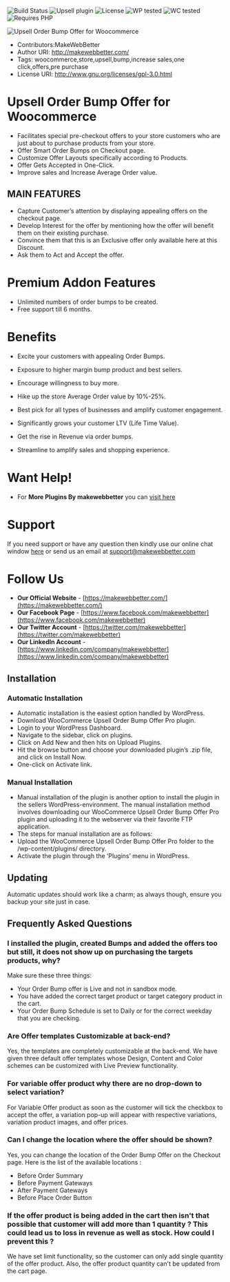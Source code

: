 ![Build Status](https://img.shields.io/travis/twbs/bootstrap/master.svg) ![Upsell plugin](https://img.shields.io/badge/Upsell-Offers-brightgreen) ![License](https://img.shields.io/badge/License-GPLv3%20or%20later-yellowgreen) ![WP tested](https://img.shields.io/badge/WP%20tested-5.2.2-brightgreen) ![WC tested](https://img.shields.io/badge/WC%20tested-3.7.0-brightgreen) ![Requires PHP](https://img.shields.io/badge/Requires%20PHP-5.6-blue)

![Upsell Order Bump Offer for Woocommerce](https://mwblive-0obrejwqde.netdna-ssl.com/wp-content/uploads/2019/06/bump-offer-thumbnail.png)
* Contributors:MakeWebBetter
* Author URI: http://makewebbetter.com/
* Tags: woocommerce,store,upsell,bump,increase sales,one click,offers,pre purchase
* License URI: http://www.gnu.org/licenses/gpl-3.0.html

# Upsell Order Bump Offer for Woocommerce

* Facilitates special pre-checkout offers to your store customers who are just about to purchase products from your store.
* Offer Smart Order Bumps on Checkout page.
* Customize Offer Layouts specifically according to Products.
* Offer Gets Accepted in One-Click.
* Improve sales and Increase Average Order value.

## MAIN FEATURES

* Capture Customer’s attention by displaying appealing offers on the checkout page.
* Develop Interest for the offer by mentioning how the offer will benefit them on their existing purchase.
* Convince them that this is an Exclusive offer only available here at this Discount.
* Ask them to Act and Accept the offer.


# Premium Addon Features 

* Unlimited numbers of order bumps to be created.
* Free support till 6 months.

# Benefits 

* Excite your customers with appealing Order Bumps.

* Exposure to higher margin bump product and best sellers.

* Encourage willingness to buy more.

* Hike up the store Average Order value by 10%-25%.

* Best pick for all types of businesses and amplify customer engagement.

* Significantly grows your customer LTV (Life Time Value).

* Get the rise in Revenue via order bumps.

* Streamline to amplify sales and shopping experience.


# Want Help!

* For **More Plugins By makewebbetter** you can [visit here](https://makewebbetter.com/store/)


# Support 

If you need support or have any question then kindly use our online chat window [here](https://makewebbetter.com/) or send us an email at [support@makewebbetter.com](mailto:support@makewebbetter.com)

# Follow Us 

* **Our Official Website** - [https://makewebbetter.com/](https://makewebbetter.com/) 
* **Our Facebook Page** - [https://www.facebook.com/makewebbetter](https://www.facebook.com/makewebbetter)
* **Our Twitter Account** - [https://twitter.com/makewebbetter](https://twitter.com/makewebbetter)
* **Our LinkedIn Account** - [https://www.linkedin.com/company/makewebbetter](https://www.linkedin.com/company/makewebbetter)


## Installation 

### Automatic Installation

* Automatic installation is the easiest option handled by WordPress.
* Download WooCommerce Upsell Order Bump Offer Pro plugin.
* Login to your WordPress Dashboard.
* Navigate to the sidebar, click on plugins.
* Click on Add New and then hits on Upload Plugins.
* Hit the browse button and choose your downloaded plugin’s .zip file, and click on Install Now.
* One-click on  Activate link.

### Manual Installation

* Manual installation of the plugin is another option to install the plugin in the sellers WordPress-environment. The manual installation method involves downloading our WooCommerce Upsell Order Bump Offer Pro plugin and uploading it to the webserver via their favorite FTP application.
* The steps for manual installation are as follows:
* Upload the WooCommerce Upsell Order Bump Offer Pro folder to the /wp-content/plugins/ directory.
* Activate the plugin through the ‘Plugins’ menu in WordPress.

## Updating 

Automatic updates should work like a charm; as always though, ensure you backup your site just in case.

## Frequently Asked Questions

### I installed the plugin, created Bumps and added the offers too but still, it does not show up on purchasing the targets products, why?

Make sure these three things:

* Your Order Bump offer is Live and not in sandbox mode.
* You have added the correct target product or target category product in the cart.
* Your Order Bump Schedule is set to Daily or for the correct weekday that you are checking.

### Are Offer templates Customizable at back-end?

Yes, the templates are completely customizable at the back-end. We have given three default offer templates whose Design, Content and Color schemes can be customized with Live Preview functionality.

### For variable offer product why there are no drop-down to select variation?

For Variable Offer product as soon as the customer will tick the checkbox to accept the offer, a variation pop-up will appear with respective variations, variation product images, and offer prices.

### Can I change the location where the offer should be shown?

Yes, you can change the location of the Order Bump Offer on the Checkout page. Here is the list of the available locations :

* Before Order Summary
* Before Payment Gateways
* After Payment Gateways
* Before Place Order Button

### If the offer product is being added in the cart then isn't that possible that customer will add more than 1 quantity ? This could lead us to loss in revenue as well as stock. How could I prevent this ?

We have set limit functionality, so the customer can only add single quantity of the offer product. Also, the offer product quantity can't be updated from the cart page.
